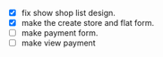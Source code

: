 - [x] fix show shop list design.
- [x] make the create store and flat form.
- [ ] make payment form.
- [ ] make view payment